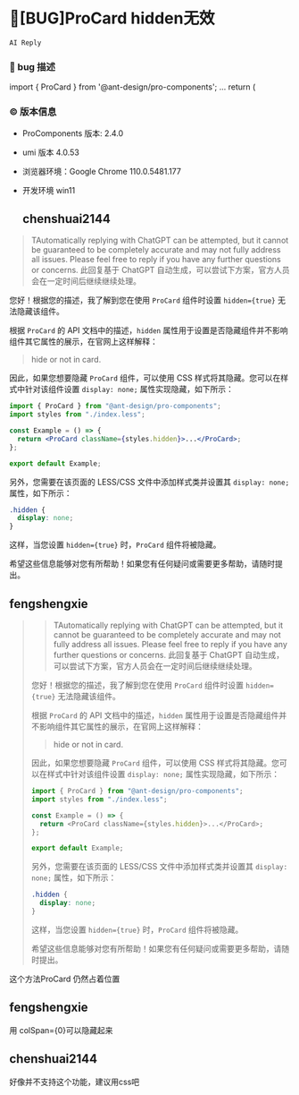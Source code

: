 # 🐛[BUG]ProCard hidden无效

`AI Reply`

### 🐛 bug 描述

import {
ProCard
} from '@ant-design/pro-components';
...
return (
<ProCard hidden={true}>
....
procard隐藏不了，还是能看见

### © 版本信息

- ProComponents 版本: 2.4.0
- umi 版本 4.0.53
- 浏览器环境：Google Chrome 110.0.5481.177
- 开发环境 win11

  ## chenshuai2144

> TAutomatically replying with ChatGPT can be attempted, but it cannot be guaranteed to be completely accurate and may not fully address all issues. Please feel free to reply if you have any further questions or concerns.
> 此回复基于 ChatGPT 自动生成，可以尝试下方案，官方人员会在一定时间后继续继续处理。

您好！根据您的描述，我了解到您在使用 `ProCard` 组件时设置 `hidden={true}` 无法隐藏该组件。

根据 `ProCard` 的 API 文档中的描述，`hidden` 属性用于设置是否隐藏组件并不影响组件其它属性的展示，在官网上这样解释：

> hide or not in card.

因此，如果您想要隐藏 `ProCard` 组件，可以使用 CSS 样式将其隐藏。您可以在样式中针对该组件设置 `display: none;` 属性实现隐藏，如下所示：

```jsx
import { ProCard } from "@ant-design/pro-components";
import styles from "./index.less";

const Example = () => {
  return <ProCard className={styles.hidden}>...</ProCard>;
};

export default Example;
```

另外，您需要在该页面的 LESS/CSS 文件中添加样式类并设置其 `display: none;` 属性，如下所示：

```css
.hidden {
  display: none;
}
```

这样，当您设置 `hidden={true}` 时，`ProCard` 组件将被隐藏。

希望这些信息能够对您有所帮助！如果您有任何疑问或需要更多帮助，请随时提出。

## fengshengxie

> > TAutomatically replying with ChatGPT can be attempted, but it cannot be guaranteed to be completely accurate and may not fully address all issues. Please feel free to reply if you have any further questions or concerns.
> > 此回复基于 ChatGPT 自动生成，可以尝试下方案，官方人员会在一定时间后继续继续处理。
>
> 您好！根据您的描述，我了解到您在使用 `ProCard` 组件时设置 `hidden={true}` 无法隐藏该组件。
>
> 根据 `ProCard` 的 API 文档中的描述，`hidden` 属性用于设置是否隐藏组件并不影响组件其它属性的展示，在官网上这样解释：
>
> > hide or not in card.
>
> 因此，如果您想要隐藏 `ProCard` 组件，可以使用 CSS 样式将其隐藏。您可以在样式中针对该组件设置 `display: none;` 属性实现隐藏，如下所示：
>
> ```js
> import { ProCard } from "@ant-design/pro-components";
> import styles from "./index.less";
>
> const Example = () => {
>   return <ProCard className={styles.hidden}>...</ProCard>;
> };
>
> export default Example;
> ```
>
> 另外，您需要在该页面的 LESS/CSS 文件中添加样式类并设置其 `display: none;` 属性，如下所示：
>
> ```css
> .hidden {
>   display: none;
> }
> ```
>
> 这样，当您设置 `hidden={true}` 时，`ProCard` 组件将被隐藏。
>
> 希望这些信息能够对您有所帮助！如果您有任何疑问或需要更多帮助，请随时提出。

这个方法ProCard 仍然占着位置

## fengshengxie

用 colSpan={0}可以隐藏起来

## chenshuai2144

<ProCard/> 好像并不支持这个功能，建议用css吧
